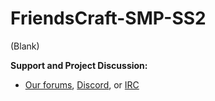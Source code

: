FriendsCraft-SMP-SS2
===========

(Blank)


**Support and Project Discussion:**
 - [Our forums](), [Discord](), or [IRC]()
